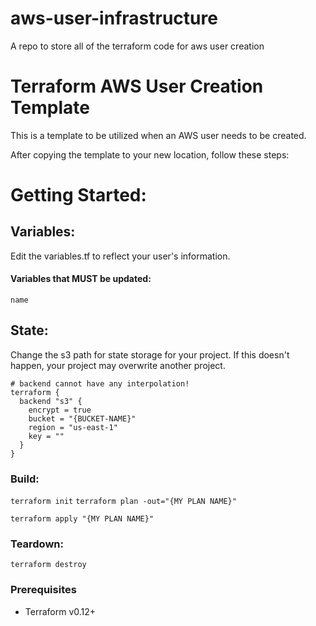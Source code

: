 # aws-user-infrastructure
A repo to store all of the terraform code for aws user creation

# Terraform AWS User Creation Template

This is a template to be utilized when an AWS user needs to be created.

After copying the template to your new location, follow these steps:

# Getting Started:

## Variables:
Edit the variables.tf to reflect your user's information. 

#### Variables that MUST be updated:
`name`


## State:
Change the s3 path for state storage for your project.  If this doesn't happen, your project may overwrite another project.
```
# backend cannot have any interpolation!
terraform {
  backend "s3" {
    encrypt = true
    bucket = "{BUCKET-NAME}"
    region = "us-east-1"
    key = ""
  }
}
```

### Build:
`terraform init`
`terraform plan -out="{MY PLAN NAME}"`

`terraform apply "{MY PLAN NAME}"`

### Teardown:
`terraform destroy`

### Prerequisites

* Terraform v0.12+